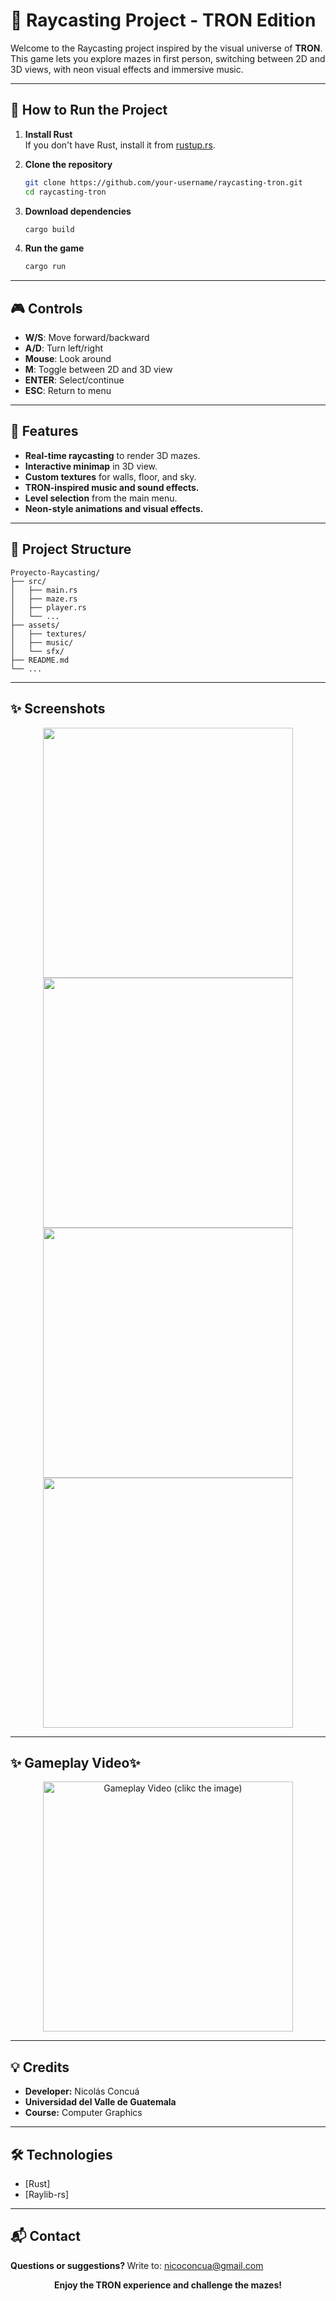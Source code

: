 # 🌌 **Raycasting Project - TRON Edition**

Welcome to the Raycasting project inspired by the visual universe of **TRON**. This game lets you explore mazes in first person, switching between 2D and 3D views, with neon visual effects and immersive music.

---

## 🚀 **How to Run the Project**

1. **Install Rust**  
   If you don't have Rust, install it from [rustup.rs](https://rustup.rs/).

2. **Clone the repository**  
   ```bash
   git clone https://github.com/your-username/raycasting-tron.git
   cd raycasting-tron
   ```

3. **Download dependencies**  
   ```bash
   cargo build
   ```

4. **Run the game**  
   ```bash
   cargo run
   ```

---

## 🎮 **Controls**

- **W/S**: Move forward/backward
- **A/D**: Turn left/right
- **Mouse**: Look around
- **M**: Toggle between 2D and 3D view
- **ENTER**: Select/continue
- **ESC**: Return to menu

---

## 🏁 **Features**

- **Real-time raycasting** to render 3D mazes.
- **Interactive minimap** in 3D view.
- **Custom textures** for walls, floor, and sky.
- **TRON-inspired music and sound effects.**
- **Level selection** from the main menu.
- **Neon-style animations and visual effects.**

---

## 📁 **Project Structure**

```
Proyecto-Raycasting/
├── src/
│   ├── main.rs
│   ├── maze.rs
│   ├── player.rs
│   └── ...
├── assets/
│   ├── textures/
│   ├── music/
│   └── sfx/
├── README.md
└── ...
```

---

## ✨ **Screenshots**

<p align="center">
  <img src="assets/screenshots/principal.png" width="400"/>
  <img src="assets/screenshots/maps.png" width="400"/>
  <img src="assets/screenshots/game.png" width="400"/>
  <img src="assets/screenshots/2dmap.png" width="400"/>
</p>

---

## ✨ **Gameplay Video**✨ 

<p align="center">
  <a href="https://youtu.be/9tQhD77VZfM">
    <img src="assets/screenshots/principal.png" width="400" alt="Gameplay Video (clikc the image)"/>
  </a>
</p> 

---

## 💡 **Credits**

- **Developer:** Nicolás Concuá
- **Universidad del Valle de Guatemala**
- **Course:** Computer Graphics

------

## 🛠️ **Technologies**

- [Rust]
- [Raylib-rs]

------

## 📬 **Contact**
  <b>Questions or suggestions? </b>
Write to: [nicoconcua@gmail.com](mailto:nicoconcua@gmail.com)
<p align="center">
  <b>Enjoy the TRON experience and challenge the mazes!</b>
</p>
